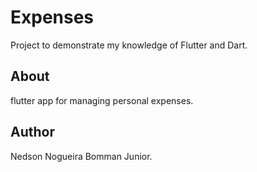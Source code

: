 # Expenses

Project to demonstrate my knowledge of Flutter and Dart.

## About

flutter app for managing personal expenses.

## Author

Nedson Nogueira Bomman Junior.
